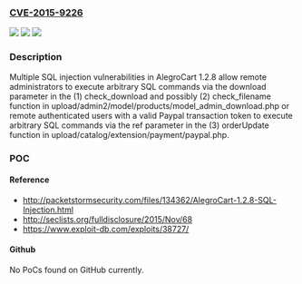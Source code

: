 ### [CVE-2015-9226](https://cve.mitre.org/cgi-bin/cvename.cgi?name=CVE-2015-9226)
![](https://img.shields.io/static/v1?label=Product&message=n%2Fa&color=blue)
![](https://img.shields.io/static/v1?label=Version&message=n%2Fa&color=blue)
![](https://img.shields.io/static/v1?label=Vulnerability&message=n%2Fa&color=brighgreen)

### Description

Multiple SQL injection vulnerabilities in AlegroCart 1.2.8 allow remote administrators to execute arbitrary SQL commands via the download parameter in the (1) check_download and possibly (2) check_filename function in upload/admin2/model/products/model_admin_download.php or remote authenticated users with a valid Paypal transaction token to execute arbitrary SQL commands via the ref parameter in the (3) orderUpdate function in upload/catalog/extension/payment/paypal.php.

### POC

#### Reference
- http://packetstormsecurity.com/files/134362/AlegroCart-1.2.8-SQL-Injection.html
- http://seclists.org/fulldisclosure/2015/Nov/68
- https://www.exploit-db.com/exploits/38727/

#### Github
No PoCs found on GitHub currently.

